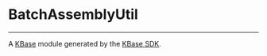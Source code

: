 
# BatchAssemblyUtil
---

A [KBase](https://kbase.us) module generated by the [KBase SDK](https://github.com/kbase/kb_sdk).


